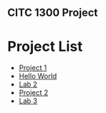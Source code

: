 ## CITC 1300 Project

<h1>Project List</h1>

<ul>
    <li><a href="project1/index.html" target="_blank">Project 1</a></li>
    <li><a href="hello_world/index.html" target="_blank">Hello World</a></li>
    <li><a href="Lab2/index.html" target="_blank">Lab 2</a></li>
    <li><a href="project2/index.html" target="_blank">Project 2</a></li>
    <li><a href="Lab3/index.html" target="_blank">Lab 3</a></li>
</ul>